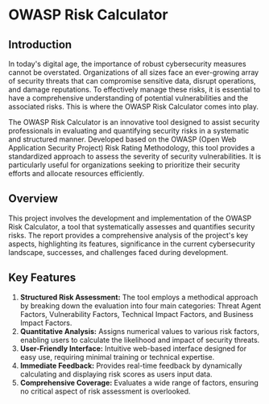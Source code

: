 # OWASP Risk Calculator


## Introduction

In today's digital age, the importance of robust cybersecurity measures cannot be overstated. Organizations of all sizes face an ever-growing array of security threats that can compromise sensitive data, disrupt operations, and damage reputations. To effectively manage these risks, it is essential to have a comprehensive understanding of potential vulnerabilities and the associated risks. This is where the OWASP Risk Calculator comes into play.

The OWASP Risk Calculator is an innovative tool designed to assist security professionals in evaluating and quantifying security risks in a systematic and structured manner. Developed based on the OWASP (Open Web Application Security Project) Risk Rating Methodology, this tool provides a standardized approach to assess the severity of security vulnerabilities. It is particularly useful for organizations seeking to prioritize their security efforts and allocate resources efficiently.

## Overview

This project involves the development and implementation of the OWASP Risk Calculator, a tool that systematically assesses and quantifies security risks. The report provides a comprehensive analysis of the project's key aspects, highlighting its features, significance in the current cybersecurity landscape, successes, and challenges faced during development.

## Key Features

1. **Structured Risk Assessment:** The tool employs a methodical approach by breaking down the evaluation into four main categories: Threat Agent Factors, Vulnerability Factors, Technical Impact Factors, and Business Impact Factors.
2. **Quantitative Analysis:** Assigns numerical values to various risk factors, enabling users to calculate the likelihood and impact of security threats.
3. **User-Friendly Interface:** Intuitive web-based interface designed for easy use, requiring minimal training or technical expertise.
4. **Immediate Feedback:** Provides real-time feedback by dynamically calculating and displaying risk scores as users input data.
5. **Comprehensive Coverage:** Evaluates a wide range of factors, ensuring no critical aspect of risk assessment is overlooked.



